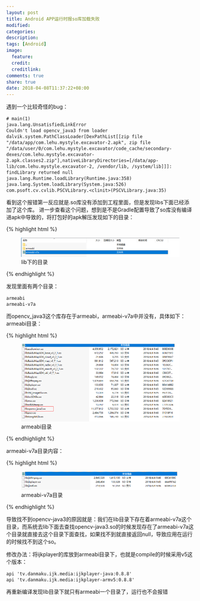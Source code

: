 ```yaml
---
layout: post
title: Android APP运行时报so库加载失败
modified:
categories: 
description:
tags: [Android]
image:
  feature:
  credit:
  creditlink:
comments: true
share: true
date: 2018-04-08T11:37:22+08:00
---
```


遇到一个比较奇怪的bug：

	# main(1)
	java.lang.UnsatisfiedLinkError
	Couldn't load opencv_java3 from loader dalvik.system.PathClassLoader[DexPathList[[zip file "/data/app/com.lehu.mystyle.excavator-2.apk", zip file "/data/user/0/com.lehu.mystyle.excavator/code_cache/secondary-dexes/com.lehu.mystyle.excavator-2.apk.classes2.zip"],nativeLibraryDirectories=[/data/app-lib/com.lehu.mystyle.excavator-2, /vendor/lib, /system/lib]]]: findLibrary returned null
	java.lang.Runtime.loadLibrary(Runtime.java:358)
	java.lang.System.loadLibrary(System.java:526)
	com.psoft.cv.cvlib.PSCVLibrary.<clinit>(PSCVLibrary.java:35)


看到这个报错第一反应就是.so库没有添加到工程里面，但是发现libs下面已经添加了这个库。
进一步查看这个问题，想到是不是Gradle配置导致了so库没有编译进apk中导致的，将打包好的apk解压发现如下的目录：

{% highlight html %}
<figure class="half center">
	<img src="/images/20180408114215.png" alt="">
	<figcaption>lib下的目录</figcaption>
</figure>
{% endhighlight %}

发现里面有两个目录：

	armeabi
	armeabi-v7a

而opencv_java3这个库存在于armeabi，armeabi-v7a中并没有，具体如下：
armeabi目录：

{% highlight html %}
<figure class="half center">
	<img src="/images/20180408115435.png" alt="">
	<figcaption>armeabi目录</figcaption>
</figure>
{% endhighlight %}

armeabi-v7a目录内容：

{% highlight html %}
<figure class="half center">
	<img src="/images/20180408115628.png" alt="">
	<figcaption>armeabi-v7a目录</figcaption>
</figure>
{% endhighlight %}

<!--more-->

导致找不到opencv-java3的原因就是：我们在lib目录下存在着armeabi-v7a这个目录，而系统去lib下面去查找opencv-java3.so的时候发现存在了armeabi-v7a这个目录就直接去这个目录下面查找，如果找不到就直接返回null，导致应用在运行的时候找不到这个so。

修改办法：将ijkplayer的库放到armeabi目录下，也就是compile的时候采用v5这个版本：

    api 'tv.danmaku.ijk.media:ijkplayer-java:0.8.8'
    api 'tv.danmaku.ijk.media:ijkplayer-armv5:0.8.8'

再重新编译发现lib目录下就只有armeabi一个目录了，运行也不会报错


